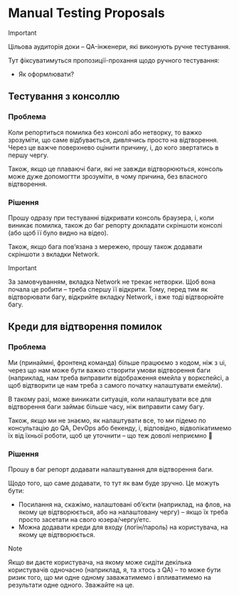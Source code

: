 # Manual Testing Proposals

> [!IMPORTANT]
> Цільова аудиторія доки – QA-інженери, які виконують ручне тестування. 

Тут фіксуватимуться пропозиції-прохання щодо ручного тестування:

* Як оформлювати?

## Тестування з консоллю

### Проблема

Коли репортиться помилка без консолі або нетворку, то важко зрозуміти, що саме відбувається, дивлячись
просто на відтворення. Через це важче поверхнево оцінити причину, і, до кого звертатись в першу чергу.

Також, якщо це плаваючі баги, які не завжди відтворюються, консоль може дуже допомогтти зрозуміти,
в чому причина, без власного відтворення.

### Рішення

Прошу одразу при тестуванні відкривати консоль браузера, і, коли виникає помилка, також до баг репорту
докладати скріншоти консолі (або щоб її було видно на відео).

Також, якщо бага повʼязана з мережею, прошу також додавати скріншоти з вкладки Network.

> [!IMPORTANT]
> За замовчуванням, вкладка Network не трекає нетворки. Щоб вона почала це робити – треба спершу її відкрити.
> Тому, перед тим як відтворювати багу, відкрийте вкладку Network, і вже тоді відтворюйте багу.

## Креди для відтворення помилок

### Проблема

Ми (принаймні, фронтенд команда) більше працюємо з кодом, ніж з ui, через що нам може бути важко
створити умови відтворення баги (наприклад, нам треба виправити відображення емейла у воркспейсі, а щоб відтворити
це нам треба з самого початку налаштувати емейли). 

В такому разі, може виникати ситуація, коли налаштувати все для відтворення баги займає більше часу, ніж
виправити саму багу.

Також, якщо ми не знаємо, як налаштувати все, то ми підемо по консультацію до QA, DevOps або бекенду,
і, відповідно, відволікатимемо їх від їхньої роботи, щоб це уточнити – що теж доволі неприємно 🥲

### Рішення

Прошу в баг репорт додавати налаштування для відтворення баги.

Щодо того, що саме додавати, то тут як вам буде зручно.
Це можуть бути:

* Посилання на, скажімо, налаштовані обʼєкти (наприклад, на флов, на якому це відтворюється, або на налаштовану чергу)
– якщо їх треба просто засетати на свого юзера/чергу/етс.
* Можна додавати креди для входу (логін/пароль) на користувача, на якому це відтворюється.

> [!NOTE]
> Якщо ви даєте користувача, на якому може сидіти декілька користувачів одночасно (наприклад, я, та хтось з QA) – то
> може бути ризик того, що ми одне одному заважатимемо і впливатимемо на результати одне одного. Зважайте на це.

